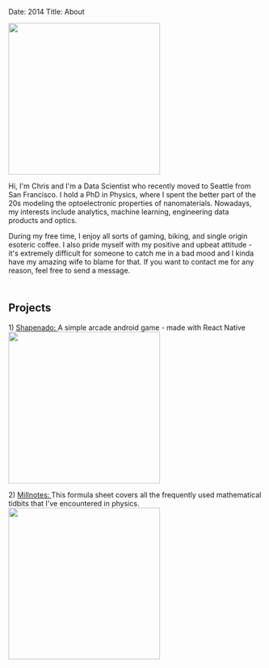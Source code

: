 Date: 2014
Title: About 

<div class="col-md-6" style="padding-left:0px;padding-right:7px">
<img src="/assets/common/photo.jpg" width="300" class="image_center_style" >
<p>Hi, I'm Chris and I'm a Data Scientist who recently moved to Seattle from San Francisco. I hold a PhD in Physics, where I spent the better part of the 20s modeling the 
optoelectronic properties of nanomaterials. Nowadays, my interests include analytics, machine learning,  
engineering data products and optics.</p>      
   
<p>During my free time, I enjoy all sorts of gaming, biking, and single origin esoteric coffee. 
I also pride myself with my positive and upbeat attitude - it's extremely difficult
for someone to catch me in a bad mood and I kinda have my amazing wife to blame for that. If you want to contact me for 
any reason, feel free to send a message. </p>
 
<div class="text-center" style="padding-bottom:10px">
<a class="nounderline" href="http://linkedin.com/in/chrisvmiller/"><i class="fa fa-linkedin-square fa-5x" style="color:blue"></i></a>
<a class="nounderline" href="http://github.com/chrisvmiller"><i class="fa fa-github-square fa-5x" style="color:purple"></i></a>
<a class="nounderline" type="application/atom+xml" href="http://randomlyunique.com/feeds/all.atom.xml"><i class="fa fa-rss-square fa-5x" style="color:orange"></i></a>
</div>

</div>
<div class="col-md-6" style="padding-left:0px;padding-right:0px">
<h2 class="text-center">Projects</h2>
<p class="article-text">
1) <a class="nounderline" href="https://play.google.com/store/apps/details?id=com.shapenado&hl=en">Shapenado: </a>A simple arcade android game - made with React Native
<a class="nounderline" href="https://play.google.com/store/apps/details?id=com.shapenado&hl=en"> <img src="/assets/common/shapenado.png" width="300" class="image_center_style" > </a>
</p>

<p class="article-text">
2) <a class="nounderline" href="https://github.com/chrisvmiller/analytics/blob/master/millnotes/millnotes.pdf">Millnotes: </a>This formula sheet covers all the frequently used mathematical tidbits that I've encountered in physics.
<a class="nounderline" href="https://github.com/chrisvmiller/analytics/blob/master/millnotes/millnotes.pdf"><img src="/assets/common/millnotes.jpg" width="300" class="image_center_style"></a>  
</p>
</div>